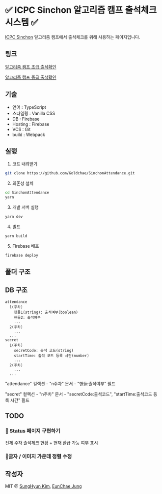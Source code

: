 # **✅ ICPC Sinchon 알고리즘 캠프 출석체크 시스템 ✅**

[ICPC Sinchon](https://icpc-sinchon.io/) 알고리즘 캠프에서 출석체크를 위해 사용하는 페이지입니다.

## 링크

[알고리즘 캠프 초급 출석확인](https://sinchonattendance.web.app)

[알고리즘 캠프 중급 출석확인](https://sinchonattendanceadvanced.web.app)

## 기술

- 언어 : TypeScript
- 스타일링 : Vanilla CSS
- DB : Firebase
- Hosting : Firebase
- VCS : Git
- build : Webpack

## 실행

1. 코드 내려받기

```bash
git clone https://github.com/Goldchae/SinchonAttendance.git
```

2. 의존성 설치

```bash
cd SinchonAttendance
yarn
```

3. 개발 서버 실행

```bash
yarn dev
```

4. 빌드

```bash
yarn build
```

5. Firebase 배포

```bash
firebase deploy
```

## 폴더 구조



## DB 구조

```
attendance
  1(주차)
    핸들1(string): 출석여부(boolean)
    핸들2: 출석여부
    ...
  2(주차)
    ...
  ...
secret
  1(주차)
    secretCode: 출석 코드(string)
    startTime: 출석 코드 등록 시간(number)
    ...
  2(주차)
    ...
  ...
```

"attendance" 컬렉션 - "n주차" 문서 - "핸들:출석여부" 필드

"secret" 컬렉션 - "n주차" 문서 - "secretCode:출석코드", "startTime:출석코드 등록 시간" 필드

## TODO

### 📍 Status 페이지 구현하기

전체 주차 출석체크 현황 + 현재 환급 가능 여부 표시

### 📍글자 / 이미지 가운데 정렬 수정

## 작성자

MIT @ [SungHyun Kim](https://witch.work/), [EunChae Jung](https://github.com/Goldchae)